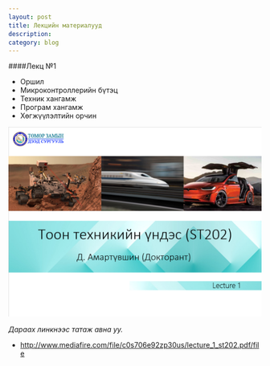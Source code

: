 ```yaml
---
layout: post
title: Лекцийн материалууд
description:
category: blog
---
```

####Лeкц №1 

<ul>
    <li>Оршил</li>
    <li>Микроконтроллерийн бүтэц</li>
    <li>Техник хангамж</li>
    <li>Програм хангамж</li>
    <li>Хөгжүүлэлтийн орчин</li>
</ul>

![lecture_st202_1](/images/lab1/lecture_st202_1.png)

 *Дараах линкнээс татаж авна уу.*

* http://www.mediafire.com/file/c0s706e92zp30us/lecture_1_st202.pdf/file
